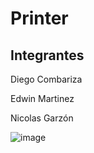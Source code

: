 # Printer
## Integrantes

Diego Combariza

Edwin Martinez

Nicolas Garzón

![image](https://github.com/DiegoCombariza11/Printer/assets/136619319/38cb87c0-6239-4aef-b30d-4be44bbc26a5)

